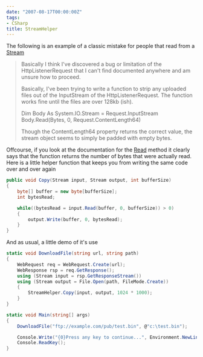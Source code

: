 ```yaml
---
date: "2007-08-17T00:00:00Z"
tags:
- CSharp
title: StreamHelper
---
```

The following is an example of a classic mistake for people that read from a [Stream](http://msdn2.microsoft.com/en-us/library/system.io.stream.aspx)

> <div>
>   Basically I think I've discovered a bug or limitation of the HttpListenerRequest that I can't find documented anywhere and am unsure how to proceed.</p> 
>   
>   <p>
>     Basically, I've been trying to write a function to strip any uploaded files out of the InputStream of the HttpListenerRequest. The function works fine until the files are over 128kb (ish).
>   </p>
>   
>   <p>
>     Dim Body As System.IO.Stream = Request.InputStream<br /> Body.Read(Bytes, 0, Request.ContentLength64)
>   </p>
>   
>   <p>
>     Though the ContentLength64 property returns the correct value, the stream object seems to simply be padded with empty bytes.
>   </p>
> </div>

Offcourse, if you look at the documentation for the [Read](http://msdn2.microsoft.com/en-us/library/system.io.stream.read.aspx) method it clearly says that the function returns the number of bytes that were actually read. Here is a little helper function that keeps you from writing the same code over and over again

```csharp
public void Copy(Stream input, Stream output, int bufferSize)
{
	byte[] buffer = new byte[bufferSize];
	int bytesRead;

	while((bytesRead = input.Read(buffer, 0, bufferSize)) > 0)
	{
		output.Write(buffer, 0, bytesRead);
	}
}
```

And as usual, a little demo of it's use

```csharp
static void DownloadFile(string url, string path)
{
	WebRequest req = WebRequest.Create(url);
	WebResponse rsp = req.GetResponse();
	using (Stream input = rsp.GetResponseStream())
	using (Stream output = File.Open(path, FileMode.Create))
	{
		StreamHelper.Copy(input, output, 1024 * 1000);
	}
}

static void Main(string[] args)
{
	DownloadFile("ftp://example.com/pub/test.bin", @"c:\test.bin");

	Console.Write("{0}Press any key to continue...", Environment.NewLine);
	Console.ReadKey();
}
```
